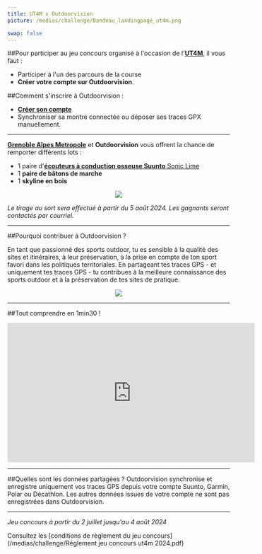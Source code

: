 ```yaml
---
title: UT4M x Outdoorvision
picture: /medias/challenge/Bandeau_landingpage_ut4m.png

swap: false
---
```


##Pour participer au jeu concours organisé à l'occasion de l'**[UT4M](https://ut4m.fr/fr)**, il vous faut :

- Participer à l'un des parcours de la course
- **Créer votre compte sur Outdoorvision**.

##Comment s'inscrire à Outdoorvision :
- **[Créer son compte](https://staging-auth.outdoorvision.fr/auth/realms/PRNSN/protocol/openid-connect/registrations?client_id=back1-outdoorgeovision-prnsn&response_type=code&redirect_uri=https://staging-back.outdoorvision.fr/auth/done/&scope=openid)**
- Synchroniser sa montre connectée ou déposer ses traces GPX manuellement.
  
<participate></participate>

---

**[Grenoble Alpes Metropole](https://www.grenoblealpesmetropole.fr/)** et **Outdoorvision** vous offrent la chance de remporter différents lots : 

- 1 paire d'[**écouteurs à conduction osseuse Suunto** Sonic Lime](https://www.suunto.com/fr-fr/Produits/casque-audio/suunto-sonic/suunto-sonic-lime/) 
- 1 **paire de bâtons de marche** 
- 1 **skyline en bois**
  
<p align="center">
  <img src="/medias/challenge/banniere_lots_ut4m.png">
</p>


*Le tirage au sort sera effectué à partir du 5 août 2024. Les gagnants seront contactés par courriel.*

------

##Pourquoi contribuer à Outdoorvision ?

En tant que passionné des sports outdoor, tu es sensible à la qualité des sites et itinéraires, à leur préservation, à la prise en compte de ton sport favori dans les politiques territoriales. 
En partageant tes traces GPS - et uniquement tes traces GPS - tu contribues à la meilleure connaissance des sports outdoor et à la préservation de tes sites de pratique.

<p align="center">
  <img src="/medias/challenge/contribue_ut4m.png">
</p>

------

##Tout comprendre en 1min30 !
<p align="center">
<iframe width="560" height="315" src="https://www.youtube.com/embed/fMkJ--vPamA?si=SxuhFIjWeJ6jFW_b" title="YouTube video player" title="YouTube video player" frameborder="0" allow="accelerometer; autoplay; clipboard-write; encrypted-media; gyroscope; picture-in-picture" allowfullscreen></iframe>
</p>


---

##Quelles sont les données partagées ?
Outdoorvision synchronise et enregistre uniquement vos traces GPS depuis votre compte Suunto, Garmin, Polar ou Décathlon. Les autres données issues de votre compte ne sont pas enregistrées dans Outdoorvision.

---

*Jeu concours à partir du 2 juillet jusqu'au 4 août 2024* 

Consultez les [conditions de règlement du jeu concours](/medias/challenge/Réglement jeu concours ut4m 2024.pdf)
<p></p>




